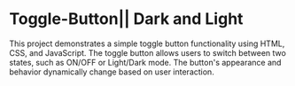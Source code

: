 # Toggle-Button|| Dark and Light
This project demonstrates a simple toggle button functionality using HTML, CSS, and JavaScript.
The toggle button allows users to switch between two states, such as ON/OFF or Light/Dark mode. 
The button's appearance and behavior dynamically change based on user interaction.
